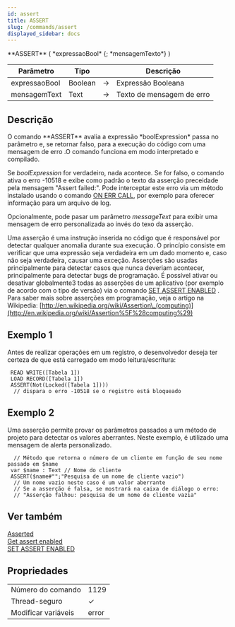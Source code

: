 ```yaml
---
id: assert
title: ASSERT
slug: /commands/assert
displayed_sidebar: docs
---
```


<!--REF #_command_.ASSERT.Syntax-->**ASSERT** ( *expressaoBool* {; *mensagemTexto*} )<!-- END REF-->
<!--REF #_command_.ASSERT.Params-->
| Parâmetro | Tipo |  | Descrição |
| --- | --- | --- | --- |
| expressaoBool | Boolean | &#8594;  | Expressão Booleana |
| mensagemText | Text | &#8594;  | Texto de mensagem de erro |

<!-- END REF-->

## Descrição 

<!--REF #_command_.ASSERT.Summary-->O comando **ASSERT** avalia a expressão *boolExpression* passa no parâmetro e, se retornar falso, para a execução do código com uma mensagem de erro .<!-- END REF-->O comando funciona em modo interpretado e compilado.

Se *boolExpression* for verdadeiro, nada acontece. Se for falso, o comando ativa o erro -10518 e exibe como padrão o texto da asserção preceidade pela mensagem "Assert failed:". Pode interceptar este erro via um método instalado usando o comando [ON ERR CALL](on-err-call.md), por exemplo para oferecer informação para um arquivo de log. 

Opcionalmente, pode pasar um parâmetro *messageText* para exibir uma mensagem de erro personalizada ao invés do texo da asserção. 

Uma asserção é uma instrução inserida no código que é responsável por detectar qualquer anomalia durante sua execução. O princípio consiste em verificar que uma expressão seja verdadeira em um dado momento e, caso não seja verdadeira, causar uma exceção. Asserções são usadas principalmente para detectar casos que nunca deveriam acontecer, principalmente para detectar bugs de programação. É possível ativar ou desativar globalmente3 todas as asserções de um aplicativo (por exemplo de acordo com o tipo de versão) via o comando [SET ASSERT ENABLED](set-assert-enabled.md) . Para saber mais sobre asserções em programação, veja o artigo na Wikipedia: [http://en.wikipedia.org/wiki/Assertion\_(computing)](http://en.wikipedia.org/wiki/Assertion%5F%28computing%29)

## Exemplo 1 

Antes de realizar operações em um registro, o desenvolvedor deseja ter certeza de que está carregado em modo leitura/escritura:

```4d
 READ WRITE([Tabela 1])
 LOAD RECORD([Tabela 1])
 ASSERT(Not(Locked([Tabela 1])))
  // dispara o erro -10518 se o registro está bloqueado
```

## Exemplo 2 

Uma asserção permite provar os parâmetros passados a um método de projeto para detectar os valores aberrantes. Neste exemplo, é utilizado uma mensagem de alerta personalizado.

```4d
  // Método que retorna o número de um cliente em função de seu nome passado em $name
 var $name : Text // Nome do cliente
 ASSERT($name#"";"Pesquisa de um nome de cliente vazio")
  // Um nome vazio neste caso é um valor aberrante
  // Se a asserção é falsa, se mostrará na caixa de diálogo o erro:
  // "Asserção falhou: pesquisa de um nome de cliente vazia"
```

## Ver também 

[Asserted](asserted.md)  
[Get assert enabled](get-assert-enabled.md)  
[SET ASSERT ENABLED](set-assert-enabled.md)  

## Propriedades

|  |  |
| --- | --- |
| Número do comando | 1129 |
| Thread-seguro | &check; |
| Modificar variáveis | error |


